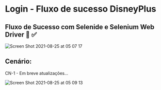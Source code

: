 # Login - Fluxo de sucesso DisneyPlus
## Fluxo de Sucesso com Selenide e Selenium Web Driver 🤖 ✅

![Screen Shot 2021-08-25 at 05 07 17](https://user-images.githubusercontent.com/990877/130752534-a2ed14d2-02cd-44be-a0ca-e375ea5ff82d.png)

## Cenário:

CN-1 - Em breve atualizações...

![Screen Shot 2021-08-25 at 05 09 13](https://user-images.githubusercontent.com/990877/130752845-cd4b2ee6-7ae7-45b7-8e48-ac240ddd8f6e.png)
